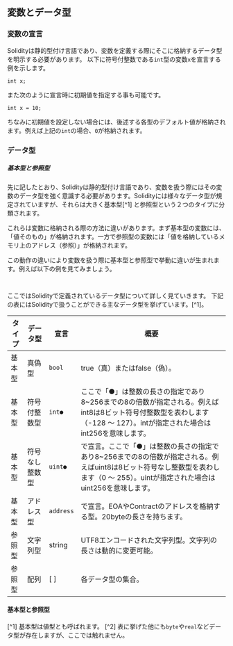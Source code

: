 ## 変数とデータ型

### 変数の宣言
Solidityは静的型付け言語であり、変数を定義する際にそこに格納するデータ型を明示する必要があります。
以下に符号付整数である`int`型の変数`x`を宣言する例を示します。
```plain
int x;
```
また次のように宣言時に初期値を指定する事も可能です。
```plain
int x = 10;
```
ちなみに初期値を設定しない場合には、後述する各型のデフォルト値が格納されます。例えば上記の`int`の場合、`0`が格納されます。
<!--[TODO] 識別子の説明上記では「x」が識別子 -->
<!--[TODO] 識別子の命名規則 -->

### データ型
##### 基本型と参照型
先に記したとおり、Solidityは静的型付け言語であり、変数を扱う際にはその変数のデータ型を強く意識する必要があります。Solidityには様々なデータ型が規定されていますが、それらは大きく基本型[^1] と参照型という２つのタイプに分類されます。

これらは変数に格納される際の方法に違いがあります。まず基本型の変数には、「値そのもの」が格納されます。一方で参照型の変数には「値を格納しているメモリ上のアドレス（参照）」が格納されます。

この動作の違いにより変数を扱う際に基本型と参照型で挙動に違いが生まれます。例えば以下の例を見てみましょう。
```


```
ここではSolidityで定義されているデータ型について詳しく見ていきます。
下記の表にはSolidityで扱うことができる主なデータ型を挙げています。[^1]。

| タイプ | データ型  |宣言| 概要  |
| ------ | ----------|-----|-----|
| 基本型 | 真偽型 | `bool`|true（真）またはfalse（偽）。 |
| 基本型 | 符号付整数型 | `int●`|ここで「●」は整数の長さの指定であり8~256までの8の倍数が指定される。例えばint8は8ビット符号付整数型を表わします（-128 ～ 127）。intが指定された場合はint256を意味します。|
| 基本型 | 符号なし整数型 | `uint●`|で宣言。ここで「●」は整数の長さの指定であり8~256までの8の倍数が指定される。例えばuint8は8ビット符号なし整数型を表わします（0 ～ 255）。uintが指定された場合はuint256を意味します。|
| 基本型 | アドレス型 | `address`|で宣言。EOAやContractのアドレスを格納する型。20byteの長さを持ちます。 |
| 参照型 |文字列型| string | UTF8エンコードされた文字列型。文字列の長さは動的に変更可能。 |
| 参照型 | 配列 |[ ]| 各データ型の集合。 |




#### 基本型と参照型
[^1] 基本型は値型とも呼ばれます。
[^2] 表に挙げた他にも`byte`や`real`などデータ型が存在しますが、ここでは触れません。<!--[TODO]realも表に載せる -->

